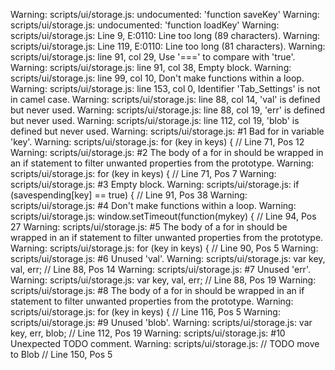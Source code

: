 Warning: scripts/ui/storage.js: undocumented: 'function saveKey'
Warning: scripts/ui/storage.js: undocumented: 'function loadKey'
Warning: scripts/ui/storage.js: Line 9, E:0110: Line too long (89 characters).
Warning: scripts/ui/storage.js: Line 119, E:0110: Line too long (81 characters).
Warning: scripts/ui/storage.js: line 91, col 29, Use '===' to compare with 'true'.
Warning: scripts/ui/storage.js: line 91, col 38, Empty block.
Warning: scripts/ui/storage.js: line 99, col 10, Don't make functions within a loop.
Warning: scripts/ui/storage.js: line 153, col 0, Identifier 'Tab_Settings' is not in camel case.
Warning: scripts/ui/storage.js: line 88, col 14, 'val' is defined but never used.
Warning: scripts/ui/storage.js: line 88, col 19, 'err' is defined but never used.
Warning: scripts/ui/storage.js: line 112, col 19, 'blob' is defined but never used.
Warning: scripts/ui/storage.js:  #1 Bad for in variable 'key'.
Warning: scripts/ui/storage.js:     for (key in keys) { // Line 71, Pos 12
Warning: scripts/ui/storage.js:  #2 The body of a for in should be wrapped in an if statement to filter unwanted properties from the prototype.
Warning: scripts/ui/storage.js:     for (key in keys) { // Line 71, Pos 7
Warning: scripts/ui/storage.js:  #3 Empty block.
Warning: scripts/ui/storage.js:     if (savespending[key] == true) { // Line 91, Pos 38
Warning: scripts/ui/storage.js:  #4 Don't make functions within a loop.
Warning: scripts/ui/storage.js:     window.setTimeout(function(mykey) { // Line 94, Pos 27
Warning: scripts/ui/storage.js:  #5 The body of a for in should be wrapped in an if statement to filter unwanted properties from the prototype.
Warning: scripts/ui/storage.js:     for (key in keys) { // Line 90, Pos 5
Warning: scripts/ui/storage.js:  #6 Unused 'val'.
Warning: scripts/ui/storage.js:     var key, val, err; // Line 88, Pos 14
Warning: scripts/ui/storage.js:  #7 Unused 'err'.
Warning: scripts/ui/storage.js:     var key, val, err; // Line 88, Pos 19
Warning: scripts/ui/storage.js:  #8 The body of a for in should be wrapped in an if statement to filter unwanted properties from the prototype.
Warning: scripts/ui/storage.js:     for (key in keys) { // Line 116, Pos 5
Warning: scripts/ui/storage.js:  #9 Unused 'blob'.
Warning: scripts/ui/storage.js:     var key, err, blob; // Line 112, Pos 19
Warning: scripts/ui/storage.js: #10 Unexpected TODO comment.
Warning: scripts/ui/storage.js:     // TODO move to Blob // Line 150, Pos 5
